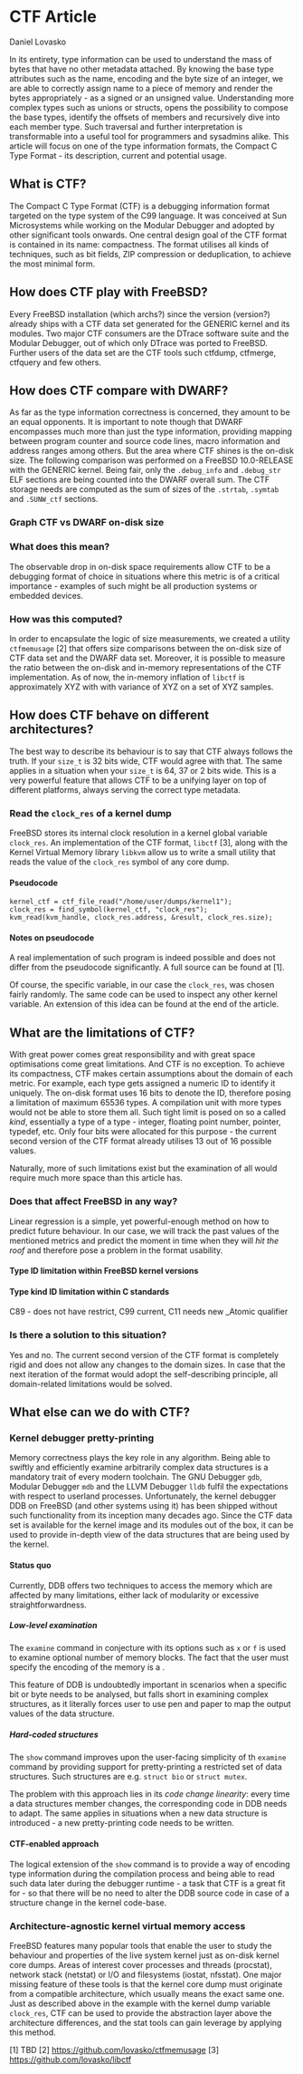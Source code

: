 # CTF Article
Daniel Lovasko

In its entirety, type information can be used to understand the mass of bytes
that have no other metadata attached. By knowing the base type attributes such
as the name, encoding and the byte size of an integer, we are able to correctly
assign name to a piece of memory and render the bytes appropriately - as a signed
or an unsigned value. Understanding more complex types such as unions or
structs, opens the possibility to compose the base types, identify the offsets of members
and recursively dive into each member type. Such traversal and further
interpretation is transformable into a useful tool for programmers and
sysadmins alike. This article will focus on one of the type information
formats, the Compact C Type Format - its description, current and potential
usage.

## What is CTF?
The Compact C Type Format (CTF) is a debugging information format targeted on
the type system of the C99 language. It was conceived at Sun Microsystems while
working on the Modular Debugger and adopted by other significant tools onwards.
One central design goal of the CTF format is contained in its name:
compactness. The format utilises all kinds of techniques, such as bit fields,
ZIP compression or deduplication, to achieve the most minimal form.

## How does CTF play with FreeBSD?
Every FreeBSD installation (which archs?) since the version (version?) already
ships with a CTF data set generated for the GENERIC kernel and its modules. Two
major CTF consumers are the DTrace software suite and the Modular Debugger, out
of which only DTrace was ported to FreeBSD. Further users of the data set are
the CTF tools such ctfdump, ctfmerge, ctfquery and few others.

## How does CTF compare with DWARF?
As far as the type information correctness is concerned, they amount to be an
equal opponents. It is important to note though that DWARF encompasses much
more than just the type information, providing mapping between program counter
and source code lines, macro information and address ranges among others. But
the area where CTF shines is the on-disk size. The following comparison was
performed on a FreeBSD 10.0-RELEASE with the GENERIC kernel. Being fair, only
the `.debug_info` and `.debug_str` ELF sections are being counted into the
DWARF overall sum. The CTF storage needs are computed as the sum of sizes of
the `.strtab`, `.symtab` and `.SUNW_ctf` sections.

### Graph CTF vs DWARF on-disk size



### What does this mean?
The observable drop in on-disk space requirements allow CTF to be a debugging
format of choice in situations where this metric is of a critical importance -
examples of such might be all production systems or embedded devices.

### How was this computed?
In order to encapsulate the logic of size measurements, we created a utility
`ctfmemusage` [2] that offers size comparisons between the on-disk size of CTF
data set and the DWARF data set.
Moreover, it is possible to measure the ratio between the on-disk and in-memory
representations of the CTF implementation. As of now, the in-memory inflation
of `libctf` is approximately XYZ with with variance of XYZ on a set of XYZ
samples.

## How does CTF behave on different architectures?
The best way to describe its behaviour is to say that CTF always follows the
truth. If your `size_t` is 32 bits wide, CTF would agree with that. The same
applies in a situation when your `size_t` is 64, 37 or 2 bits wide. This is a
very powerful feature that allows CTF to be a unifying layer on top of
different platforms, always serving the correct type metadata. 

### Read the `clock_res` of a kernel dump
FreeBSD stores its internal clock resolution in a kernel global variable
`clock_res`. An implementation of the CTF format, `libctf` [3], along with the
Kernel Virtual Memory library `libkvm` allow us to write a small utility that
reads the value of the `clock_res` symbol of any core dump.

#### Pseudocode
```
kernel_ctf = ctf_file_read("/home/user/dumps/kernel1");
clock_res = find_symbol(kernel_ctf, "clock_res");
kvm_read(kvm_handle, clock_res.address, &result, clock_res.size);
```

#### Notes on pseudocode
A real implementation of such program is indeed possible and does not differ
from the pseudocode significantly. A full source can be found at [1].

Of course, the specific variable, in our case the `clock_res`, was chosen
fairly randomly. The same code can be used to inspect any other kernel
variable. An extension of this idea can be found at the end of the article.

## What are the limitations of CTF?
With great power comes great responsibility and with great space optimisations
come great limitations. And CTF is no exception. To achieve its compactness,
CTF makes certain assumptions about the domain of each metric. For example,
each type gets assigned a numeric ID to identify it uniquely. The on-disk
format uses 16 bits to denote the ID, therefore posing a limitation of maximum
65536 types. A compilation unit with more types would not be able to store them
all. Such tight limit is posed on so a called _kind_, essentially a type of a
type - integer, floating point number, pointer, typedef, etc. Only four bits
were allocated for this purpose - the current second version of the CTF format
already utilises 13 out of 16 possible values.

Naturally, more of such limitations exist but the examination of all would
require much more space than this article has.

### Does that affect FreeBSD in any way?
Linear regression is a simple, yet powerful-enough method on how to
predict future behaviour. In our case, we will track the past values of the
mentioned metrics and predict the moment in time when they will _hit the roof_
and therefore pose a problem in the format usability. 

#### Type ID limitation within FreeBSD kernel versions


#### Type kind ID limitation within C standards
C89 - does not have restrict, C99 current, C11 needs new _Atomic qualifier

### Is there a solution to this situation?
Yes and no. The current second version of the CTF format is completely rigid
and does not allow any changes to the domain sizes. In case that the next
iteration of the format would adopt the self-describing principle, all
domain-related limitations would be solved. 

## What else can we do with CTF?
### Kernel debugger pretty-printing
Memory correctness plays the key role in any algorithm. Being able to swiftly
and efficiently examine arbitrarily complex data structures is a mandatory
trait of every modern toolchain. The GNU Debugger `gdb`, Modular Debugger
`mdb` and the LLVM Debugger `lldb` fulfil the expectations with respect
to userland processes. Unfortunately, the kernel debugger DDB on FreeBSD (and
other systems using it) has been shipped without such functionality from
its inception many decades ago. Since the CTF data set is available for the
kernel image and its modules out of the box, it can be used to provide in-depth
view of the data structures that are being used by the kernel.

#### Status quo
Currently, DDB offers two techniques to access the memory which are affected by
many limitations, either lack of modularity or excessive straightforwardness.

##### Low-level examination
The `examine` command in conjecture with its options such as
`x` or `f` is used to examine optional number of memory blocks. The
fact that the user must specify the encoding of the memory is a .

This feature of DDB is undoubtedly important in scenarios when a specific
bit or byte needs to be analysed, but falls short in examining complex
structures, as it literally forces user to use pen and paper to map the output
values of the data structure.

##### Hard-coded structures
The `show` command improves upon the user-facing simplicity of th `examine`
command by providing support for pretty-printing a restricted set of
data structures. Such structures are e.g. `struct bio` or `struct mutex`.

The problem with this approach lies in its _code change linearity_: every
time a data structures member changes, the corresponding code in DDB needs to
adapt. The same applies in situations when a new data structure is introduced -
a new pretty-printing code needs to be written.

#### CTF-enabled approach
The logical extension of the `show` command is to provide a way of encoding
type information during the compilation process and being able to read such
data later during the debugger runtime - a task that CTF is a great fit for -
so that there will be no need to alter the DDB source code in case of a
structure change in the kernel code-base.

### Architecture-agnostic kernel virtual memory access
FreeBSD features many popular tools that enable the user to study the behaviour
and properties of the live system kernel just as on-disk kernel core dumps.
Areas of interest cover processes and threads (procstat), network stack
(netstat) or I/O and filesystems (iostat, nfsstat). One major missing feature
of these tools is that the kernel core dump must originate from a compatible
architecture, which usually means the exact same one. Just as described above
in the example with the kernel dump variable `clock_res`, CTF can be used to
provide the abstraction layer above the architecture differences, and the stat
tools can gain leverage by applying this method. 

[1] TBD
[2] https://github.com/lovasko/ctfmemusage
[3] https://github.com/lovasko/libctf

